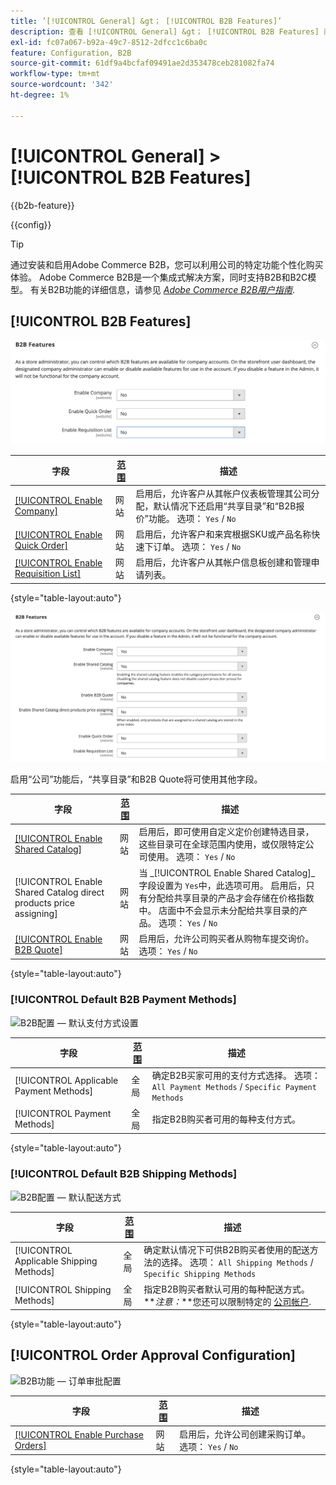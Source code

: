```yaml
---
title: ’[!UICONTROL General] &gt； [!UICONTROL B2B Features]’
description: 查看 [!UICONTROL General] &gt； [!UICONTROL B2B Features] 商务管理员页面。
exl-id: fc07a067-b92a-49c7-8512-2dfcc1c6ba0c
feature: Configuration, B2B
source-git-commit: 61df9a4bcfaf09491ae2d353478ceb281082fa74
workflow-type: tm+mt
source-wordcount: '342'
ht-degree: 1%

---
```


# [!UICONTROL General] > [!UICONTROL B2B Features]

{{b2b-feature}}

{{config}}

>[!TIP]
>
>通过安装和启用Adobe Commerce B2B，您可以利用公司的特定功能个性化购买体验。 Adobe Commerce B2B是一个集成式解决方案，同时支持B2B和B2C模型。 有关B2B功能的详细信息，请参见 [_Adobe Commerce B2B用户指南_](https://experienceleague.adobe.com/docs/commerce-admin/b2b/introduction.html).

## [!UICONTROL B2B Features]

![B2B功能](./assets/b2b-features.png)<!-- zoom -->

| 字段 | [范围](../../getting-started/websites-stores-views.md#scope-settings) | 描述 |
|------- |----------------------------------------------------------------------- |------------ |
| [[!UICONTROL Enable Company]](../../b2b/account-companies.md) | 网站 | 启用后，允许客户从其帐户仪表板管理其公司分配，默认情况下还启用“共享目录”和“B2B报价”功能。 选项： `Yes` / `No` |
| [[!UICONTROL Enable Quick Order]](../../b2b/quick-order.md) | 网站 | 启用后，允许客户和来宾根据SKU或产品名称快速下订单。 选项： `Yes` / `No` |
| [[!UICONTROL Enable Requisition List]](../../b2b/configure-requisition-lists.md) | 网站 | 启用后，允许客户从其帐户信息板创建和管理申请列表。 |

{style="table-layout:auto"}

![启用公司和共享目录的B2B功能](./assets/b2b-features-company-enabled.png)<!-- zoom -->

启用“公司”功能后，“共享目录”和B2B Quote将可使用其他字段。

| 字段 | [范围](../../getting-started/websites-stores-views.md#scope-settings) | 描述 |
|------- |----------------------------------------------------------------------- |------------ |
| [[!UICONTROL Enable Shared Catalog]](../../b2b/catalog-shared.md) | 网站 | 启用后，即可使用自定义定价创建特选目录，这些目录可在全球范围内使用，或仅限特定公司使用。 选项： `Yes` / `No` |
| [!UICONTROL Enable Shared Catalog direct products price assigning] | 网站 | 当 _[!UICONTROL Enable Shared Catalog]_字段设置为 `Yes`中，此选项可用。 启用后，只有分配给共享目录的产品才会存储在价格指数中。 店面中不会显示未分配给共享目录的产品。 选项： `Yes` / `No` |
| [[!UICONTROL Enable B2B Quote]](../../b2b/configure-quotes.md) | 网站 | 启用后，允许公司购买者从购物车提交询价。 选项： `Yes` / `No` |

{style="table-layout:auto"}

### [!UICONTROL Default B2B Payment Methods]

![B2B配置 — 默认支付方式设置](./assets/b2b-features-default-payment-methods.png)<!-- zoom -->

| 字段 | [范围](../../getting-started/websites-stores-views.md#scope-settings) | 描述 |
|------- |----------------------------------------------------------------------- |------------ |
| [!UICONTROL Applicable Payment Methods] | 全局 | 确定B2B买家可用的支付方式选择。 选项： `All Payment Methods` / `Specific Payment Methods` |
| [!UICONTROL Payment Methods] | 全局 | 指定B2B购买者可用的每种支付方式。 |

{style="table-layout:auto"}

### [!UICONTROL Default B2B Shipping Methods]

![B2B配置 — 默认配送方式](./assets/b2b-features-shipping-methods.png)<!-- zoom -->

| 字段 | [范围](../../getting-started/websites-stores-views.md#scope-settings) | 描述 |
|------- |----------------------------------------------------------------------- |------------ |
| [!UICONTROL Applicable Shipping Methods] | 全局 | 确定默认情况下可供B2B购买者使用的配送方法的选择。 选项： `All Shipping Methods` / `Specific Shipping Methods` |
| [!UICONTROL Shipping Methods] | 全局 | 指定B2B购买者默认可用的每种配送方式。 <br/>**_注意：_**您还可以限制特定的 [公司帐户](../../b2b/account-companies.md). |

{style="table-layout:auto"}

## [!UICONTROL Order Approval Configuration]

![B2B功能 — 订单审批配置](./assets/b2b-features-order-approval.png)<!-- zoom -->

| 字段 | [范围](../../getting-started/websites-stores-views.md#scope-settings) | 描述 |
|------- |----------------------------------------------------------------------- |------------ |
| [[!UICONTROL Enable Purchase Orders]](../../stores-purchase/purchase-order.md) | 网站 | 启用后，允许公司创建采购订单。 选项： `Yes` / `No` |

{style="table-layout:auto"}


